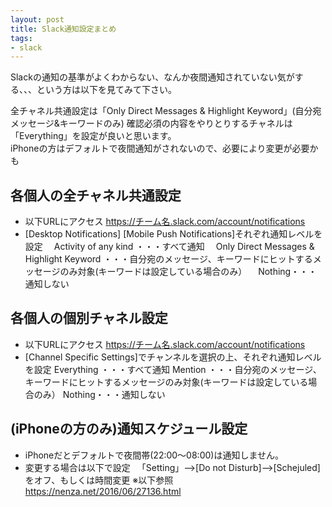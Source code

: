```yaml
---
layout: post
title: Slack通知設定まとめ
tags: 
- slack
---
```

Slackの通知の基準がよくわからない、なんか夜間通知されていない気がする、、、という方は以下を見てみて下さい。  
  
<!-- more -->
全チャネル共通設定は「Only Direct Messages & Highlight Keyword」(自分宛メッセージ&キーワードのみ)
確認必須の内容をやりとりするチャネルは「Everything」を設定が良いと思います。  
iPhoneの方はデフォルトで夜間通知がされないので、必要により変更が必要かも

## 各個人の全チャネル共通設定
* 以下URLにアクセス
  https://チーム名.slack.com/account/notifications
* [Desktop Notifications] [Mobile Push Notifications]それぞれ通知レベルを設定
　Activity of any kind ・・・すべて通知
　Only Direct Messages & Highlight Keyword ・・・自分宛のメッセージ、キーワードにヒットするメッセージのみ対象(キーワードは設定している場合のみ）
　Nothing・・・通知しない

## 各個人の個別チャネル設定
* 以下URLにアクセス
  https://チーム名.slack.com/account/notifications
* [Channel Specific Settings]でチャンネルを選択の上、それぞれ通知レベルを設定
  Everything ・・・すべて通知
  Mention ・・・自分宛のメッセージ、キーワードにヒットするメッセージのみ対象(キーワードは設定している場合のみ）
  Nothing・・・通知しない

## (iPhoneの方のみ)通知スケジュール設定
* iPhoneだとデフォルトで夜間帯(22:00～08:00)は通知しません。
* 変更する場合は以下で設定
　「Setting」-->[Do not Disturb]-->[Schejuled]をオフ、もしくは時間変更
  ※以下参照
　  https://nenza.net/2016/06/27136.html
